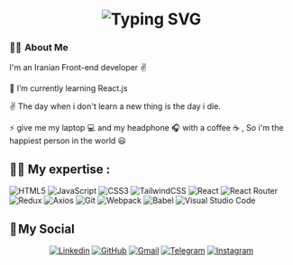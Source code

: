   <h1 align="center">
    <img src="https://readme-typing-svg.herokuapp.com?font=Fira+Code&weight=500&size=36&duration=3000&pause=500&color=F738D3&center=true&vCenter=true&width=700&height=100&lines=Hi+there+%F0%9F%91%8B;I'm+Mehrab+Dehghan+;Welcome+to+my+github+account+%E2%98%98%EF%B8%8F" alt="Typing SVG" />
  </h1>

### 👨‍💻  About Me

I'm an Iranian Front-end developer ✌️

🌱 I’m currently learning React.js

✌️ The day when i don't learn a new thing is the day i die.

⚡ give me my laptop 💻 and my headphone 🎧 with a coffee ☕ , So i'm the happiest person in the world 😃



<h2 align="left">
  👨‍💻 My expertise :
</h2>

![HTML5](https://img.shields.io/badge/html5-%23E34F26.svg?style=for-the-badge&logo=html5&logoColor=white) ![JavaScript](https://img.shields.io/badge/javascript-%23323330.svg?style=for-the-badge&logo=javascript&logoColor=%23F7DF1E) ![CSS3](https://img.shields.io/badge/css3-%231572B6.svg?style=for-the-badge&logo=css3&logoColor=white) ![TailwindCSS](https://img.shields.io/badge/tailwindcss-%2338B2AC.svg?style=for-the-badge&logo=tailwind-css&logoColor=white) ![React](https://img.shields.io/badge/react-%2320232a.svg?style=for-the-badge&logo=react&logoColor=%2361DAFB) ![React Router](https://img.shields.io/badge/React_Router-CA4245?style=for-the-badge&logo=react-router&logoColor=white) ![Redux](https://img.shields.io/badge/redux-%23593d88.svg?style=for-the-badge&logo=redux&logoColor=white) ![Axios](https://img.shields.io/badge/Axios-5A29E4?logo=Axios&logoColor=white&style=for-the-badge) ![Git](https://img.shields.io/badge/Git-F05032?logo=Git&logoColor=white&style=for-the-badge) ![Webpack](https://img.shields.io/badge/webpack-%238DD6F9.svg?style=for-the-badge&logo=webpack&logoColor=black) ![Babel](https://img.shields.io/badge/Babel-F9DC3e?style=for-the-badge&logo=babel&logoColor=black) ![Visual Studio Code](https://img.shields.io/badge/Visual Studio Code-007ACC?logo=VisualStudioCode =white =for-the-badge)


<h2 align="left">
  📌 My Social
</h2>

  <div align="center">
      
  [![Linkedin](https://img.shields.io/badge/LinkedIn-0A66C2?logo=Linkedin&logoColor=white&style=for-the-badge)](https://www.linkedin.com/in/mehrab-dehghan)
  [![GitHub](https://img.shields.io/badge/GitHub-181717?logo=GitHub&logoColor=white&style=for-the-badge)](https://github.com/mehrabFronto)
  [![Gmail](https://img.shields.io/badge/Gmail-EA4335?logo=Gmail&logoColor=white&style=for-the-badge)](mailto:mehrabd20@gmail.com)
  [![Telegram](https://img.shields.io/badge/Telegram-229ED9?logo=Telegram&logoColor=white&style=for-the-badge)](https://t.me/mehrabd20)
  [![Instagram](https://img.shields.io/badge/Instagram-E4405F?logo=Instagram&logoColor=white&style=for-the-badge)](https://www.instagram.com/mehrabbdehghan)


